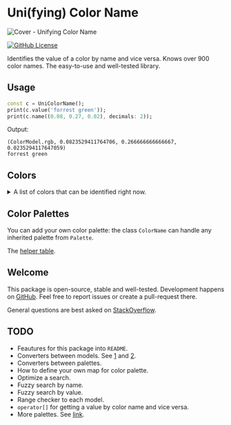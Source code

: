 # Uni(fying) Color Name

![Cover - Unifying Color Name](https://raw.githubusercontent.com/signmotion/uni_color_name/master/images/cover.webp)

[![GitHub License](https://img.shields.io/badge/license-MIT-blue.svg)](https://raw.githubusercontent.com/signmotion/uni_color_name/master/LICENSE)

Identifies the value of a color by name and vice versa. Knows over 900 color names.
The easy-to-use and well-tested library.

## Usage

```dart
const c = UniColorName();
print(c.value('forrest green'));
print(c.name((0.08, 0.27, 0.02), decimals: 2));
```

Output:

```text
(ColorModel.rgb, 0.0823529411764706, 0.266666666666667, 0.0235294117647059)
forrest green
```

## Colors

<details>
  <summary>A list of colors that can be identified right now.</summary>

black
very dark blue
dark navy blue
dark blue
dark navy
navy blue
dark forest green
prussian blue
dark blue green
deep teal
petrol
kelley green
greenish turquoise
cyan
true blue
navy
marine blue
darkish blue
racing green
dark teal
deep sea blue
bright blue
peacock blue
dark aquamarine
deep turquoise
bluegreen
ocean
teal blue
irish green
emerald
shamrock
green/blue
bright teal
bright green
midnight blue
pure blue
dark royal blue
rich blue
deep green
emerald green
teal
kelly green
shamrock green
bright sky blue
aqua blue
midnight
darkblue
cobalt blue
dark green
vibrant blue
blue
ocean blue
deep blue
night blue
marine
bottle green
dark turquoise
sea blue
jungle green
cerulean
aquamarine
neon blue
turquoise green
royal blue
evergreen
british racing green
darkgreen
dark aqua
cerulean blue
bright sea green
very dark green
forest green
electric blue
azure
turquoise blue
green blue
turquoise
almost black
primary blue
deep aqua
true green
fluorescent green
twilight blue
pine green
spruce
dark cyan
vibrant green
fluro green
hunter green
forest
greenish blue
minty green
bright aqua
strong blue
royal
green teal
tealish green
neon green
deep sky blue
water blue
blue/green
bright turquoise
nice blue
bluish green
dark sea green
aqua green
blue green
topaz
aqua
vivid blue
forrest green
light navy
green
ultramarine blue
seaweed
dark
highlighter green
very dark brown
azul
cobalt
viridian
spearmint
dark indigo
dark blue grey
dark green blue
jade
dark seafoam
ultramarine
dark mint green
wintergreen
sapphire
dark slate blue
algae green
electric green
blue blue
greenblue
clear blue
tealish
teal green
hot green
dusk blue
bright light blue
mid blue
midnight purple
darkish green
dark grey blue
bluish
very dark purple
tree green
greenish cyan
pine
jade green
bluey green
medium blue
radioactive green
bright light green
light navy blue
aqua marine
vivid green
ugly blue
greenish teal
cool green
dark violet
dark brown
charcoal
dark purple
navy green
seaweed green
deep purple
dark grey
dark olive
windows blue
indigo
eggplant
dark grass green
medium green
indigo blue
light royal blue
weird green
denim blue
denim
muted blue
dark maroon
charcoal grey
dark olive green
flat blue
sea
aubergine
chocolate
lightish blue
ocean green
dodger blue
dark seafoam green
dark plum
dirty blue
grass green
greenish
poison green
deep brown
chocolate brown
grassy green
bright cyan
greeny blue
eggplant purple
french blue
dark sky blue
blueberry
dusky blue
dark mint
deep violet
dull blue
cool blue
mahogany
royal purple
dried blood
warm blue
army green
camouflage green
dusty teal
lawn green
plum purple
twilight
dusk
cadet blue
light neon green
metallic blue
light forest green
stormy blue
mid green
violet blue
slate
cornflower blue
leafy green
camo green
blue with a hint of purple
gunmetal
sea green
light bright green
green brown
fern green
algae
blurple
off blue
dark pastel green
light green blue
blue purple
plum
frog green
slate grey
dark sage
blue/purple
steel blue
dusty blue
slate blue
sap green
leaf green
grass
kermit green
blue violet
grape purple
purple/blue
greyish blue
grey teal
green apple
purpley blue
dull teal
muted green
purplish blue
mud brown
mud green
blue grey
burgundy
purpleish blue
toxic green
lightish green
bluey purple
iris
purple blue
mossy green
fern
boring green
light greenish blue
olive brown
grey/blue
soft blue
maroon
brown
muddy green
moss green
faded blue
slate green
tea
bright lime green
purply blue
dark periwinkle
military green
dirty green
purple brown
olive green
claret
burple
greeny brown
greenish brown
swamp
flat green
fresh green
brownish green
cornflower
purplish brown
battleship grey
grey blue
off green
grape
murky green
light indigo
robin's egg
reddy brown
olive
apple
browny green
olive drab
poop green
steel grey
soft green
bluish purple
brown green
nasty green
greyish teal
leaf
rich purple
khaki green
dark yellow green
merlot
dirty purple
mud
steel
chestnut
swamp green
bluish grey
drab green
dull green
velvet
darkish purple
shit green
blue/grey
turtle green
sky blue
lighter green
brownish purple
moss
dusty green
apple green
light bluish green
lightgreen
blood
green grey
greyblue
asparagus
grey green
seafoam blue
poop brown
purplish grey
greyish brown
ugly green
seafoam green
bordeaux
wine red
shit brown
faded green
lightblue
tiffany blue
light aquamarine
ugly brown
medium grey
purple
bruise
greeny grey
dark lime green
light turquoise
light blue green
reddish brown
milk chocolate
medium brown
poop
shit
dark taupe
grey brown
camo
wine
muted purple
seafoam
red purple
dusty purple
grey purple
drab
greyish green
sky
pale teal
dirt brown
dark red
dull purple
dark lime
indian red
dark lavender
bluegrey
purple grey
brownish grey
grey/green
dark mauve
purpley
cocoa
dull brown
avocado green
sage
bright lime
poo brown
muddy brown
greyish purple
baby shit green
sage green
light eggplant
dusky purple
bluey grey
vomit green
lime green
dirt
carolina blue
robin egg blue
red brown
rust brown
lavender blue
crimson
red wine
easter green
baby green
light aqua
deep lavender
brown grey
hazel
periwinkle
pea green
kiwi green
brick red
poo
perrywinkle
baby poop green
periwinkle blue
icky green
lichen
acid green
mint green
avocado
light teal
foam green
reddish purple
faded purple
mulberry
brown red
grey
pea soup
baby poop
purplish
puke brown
purpley grey
pea soup green
barf green
sickly green
warm purple
cool grey
light blue
dark magenta
warm brown
deep lilac
greenish grey
booger green
light green
warm grey
blood red
purply
purpleish
sepia
robin's egg blue
light sea green
vivid purple
purple red
berry
reddish grey
slime green
deep red
violet
auburn
raw sienna
puke green
light grass green
amethyst
yellowish brown
dark khaki
booger
hospital green
brownish
dark lilac
bright olive
kiwi
carmine
dark fuchsia
light plum
mocha
sick green
light grey blue
snot green
bright yellow green
cranberry
red violet
brownish red
medium purple
burnt red
diarrhea
mint
deep magenta
barney purple
brick
burnt umber
gross green
light seafoam
russet
light maroon
earth
vomit
pastel blue
baby blue
ugly purple
heather
light olive green
pea
violet red
lightish purple
lighter purple
puce
cement
puke
pale turquoise
soft purple
coffee
light moss green
light mint green
raw umber
light seafoam green
rust
light burgundy
bronze
wisteria
dark mustard
dark sand
greyish
mustard green
electric lime
darkish red
sienna
tan green
spring green
electric purple
rust red
khaki
lime
rouge
tan brown
baby poo
barney
cinnamon
leather
mustard brown
dusty lavender
dark beige
snot
light olive
cloudy blue
light cyan
vibrant purple
bright violet
light brown
baby shit brown
stone
lemon green
mauve
yellowy brown
light lime
key lime
rusty red
caramel
dark tan
bland
raspberry
purplish red
burnt sienna
yellowish green
pastel green
orangey brown
pinkish brown
pale brown
powder blue
pale olive green
pale light green
pale lime green
orangish brown
umber
clay brown
golden brown
brown yellow
dust
light pastel green
light urple
dark rose
dark gold
bile
green/yellow
copper
clay
baby puke green
light mint
burnt siena
pale purple
yellow brown
light blue grey
light grey green
pale cyan
pale aqua
dusty red
brown orange
taupe
pale olive
light lime green
dusky rose
mushroom
dull red
yellowgreen
neon purple
greenish tan
light sage
washed out green
adobe
pale sky blue
tea green
scarlet
rose red
bright purple
orange brown
putty
pale lime
celadon
light purple
ochre
ocher
muddy yellow
yellowy green
lemon lime
lipstick red
burnt orange
easter purple
dusty rose
pistachio
yellow green
brick orange
light periwinkle
chartreuse
celery
magenta
brownish pink
light mauve
olive yellow
puke yellow
light yellowish green
grey pink
duck egg blue
reddish
rust orange
liliac
sandy brown
light pea green
eggshell blue
silver
dark orange
ocre
camel
greeny yellow
light sky blue
deep rose
bright lavender
old pink
lavender
toupe
vomit yellow
pale green
purpley pink
dark salmon
orchid
dirty orange
old rose
greyish pink
pinkish grey
yellow/green
light light green
pinky purple
bright lilac
terra cotta
sandstone
brownish yellow
greenish beige
green yellow
ruby
terracotta
browny orange
dirty pink
baby purple
pastel purple
light light blue
hot purple
deep pink
dark pink
terracota
brownish orange
yellow ochre
sand brown
pear
dusky pink
desert
light yellow green
rusty orange
ugly pink
dirty yellow
greenish yellow
purplish pink
lilac
pale violet
mustard
cherry
dark coral
rose
fawn
very pale green
neon yellow
ugly yellow
sickly yellow
lime yellow
pale blue
muted pink
tan
very light green
mustard yellow
faded red
very light brown
pinkish
really light blue
lipstick
dull pink
dusty pink
burnt yellow
dark yellow
very light blue
pinkish purple
light violet
ice
very pale blue
purple/pink
pale magenta
ice blue
dull orange
light grey
dark hot pink
heliotrope
pale red
pinkish tan
darkish pink
pink purple
pastel red
gold
deep orange
lavender pink
piss yellow
cerise
dark peach
faded pink
purpleish pink
light lavender
purple pink
pumpkin
sand
pale lilac
red
beige
light khaki
pig pink
tomato red
fuchsia
light lilac
pale lavender
dull yellow
pink/purple
tomato
macaroni and cheese
light lavendar
purply pink
dusty orange
faded orange
pinkish red
sandy
off yellow
blush
squash
medium pink
vermillion
orangish red
maize
hot magenta
pink red
golden
rosy pink
very light purple
cherry red
rose pink
light mustard
reddish orange
orange
golden rod
red pink
orangey red
light magenta
goldenrod
yellowish
banana yellow
strawberry
warm pink
violet pink
pumpkin orange
wheat
light tan
pinky red
coral
orangish
pinky
yellow orange
marigold
sand yellow
straw
yellowish tan
red orange
orange red
watermelon
grapefruit
carnation
orangeish
light orange
soft pink
butterscotch
orangey yellow
pale rose
light gold
pale gold
sandy yellow
pale grey
lemon yellow
lemon
canary
fire engine red
neon pink
bright pink
shocking pink
reddish pink
lightish red
orangered
barbie pink
blood orange
salmon pink
blush pink
bubblegum pink
rosa
light salmon
saffron
amber
golden yellow
pale mauve
dandelion
buff
parchment
faded yellow
ecru
bright red
hot pink
electric pink
neon red
strong pink
bright magenta
light red
bright orange
coral pink
candy pink
bubble gum pink
bubblegum
orange pink
pinkish orange
melon
salmon
carnation pink
pink
tangerine
pastel orange
peachy pink
mango
pale orange
yellowish orange
orange yellow
peach
apricot
pale salmon
powder pink
baby pink
pastel pink
sunflower
light rose
pale pink
light pink
light peach
sunflower yellow
sun yellow
yellow tan
pale peach
dark cream
very light pink
sunny yellow
pale
manilla
egg shell
bright yellow
sunshine yellow
butter yellow
custard
canary yellow
pastel yellow
light yellow
light beige
yellow
banana
butter
pale yellow
creme
cream
ivory
eggshell
off white
white

</details>

## Color Palettes

You can add your own color palette: the class `ColorName` can handle any inherited palette from `Palette`.

The [helper table](https://docs.google.com/spreadsheets/d/1f8wvrgqfGcXFAiAXx-p9CgLXo3__IoEn8-Us-uRyfok/copy).

## Welcome

This package is open-source, stable and well-tested. Development happens on
[GitHub](https://github.com/signmotion/uni_color_name). Feel free to report issues
or create a pull-request there.

General questions are best asked on
[StackOverflow](https://stackoverflow.com/questions/tagged/uni_color_name).

## TODO

- Feautures for this package into `README`.
- Converters between models. See [1](https://dev.to/bytebodger/determining-the-rgb-distance-between-two-colors-4n91) and [2](https://github.com/MichaelFenwick/Color).
- Converters between palettes.
- How to define your own map for color palette.
- Optimize a search.
- Fuzzy search by name.
- Fuzzy search by value.
- Range checker to each model.
- `operator[]` for getting a value by color name and vice versa.
- More palettes. See [link](https://en.wikipedia.org/wiki/List_of_colors:_A%E2%80%93F).
